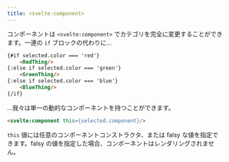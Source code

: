 ```yaml
---
title: <svelte:component>
---
```


コンポーネントは `<svelte:component>` でカテゴリを完全に変更することができます。一連の `if` ブロックの代わりに…

```html
{#if selected.color === 'red'}
	<RedThing/>
{:else if selected.color === 'green'}
	<GreenThing/>
{:else if selected.color === 'blue'}
	<BlueThing/>
{/if}
```

…我々は単一の動的なコンポーネントを持つことができます。

```html
<svelte:component this={selected.component}/>
```

`this` 値には任意のコンポーネントコンストラクタ、または falsy な値を指定できます。falsy の値を指定した場合、コンポーネントはレンダリングされません。
